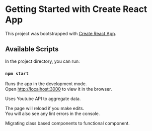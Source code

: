 # Getting Started with Create React App

This project was bootstrapped with [Create React App](https://github.com/facebook/create-react-app).

## Available Scripts

In the project directory, you can run:

### `npm start`

Runs the app in the development mode.\
Open [http://localhost:3000](http://localhost:3000) to view it in the browser.

Uses Youtube API to aggregate data.

The page will reload if you make edits.\
You will also see any lint errors in the console.

Migrating class based components to functional component.
